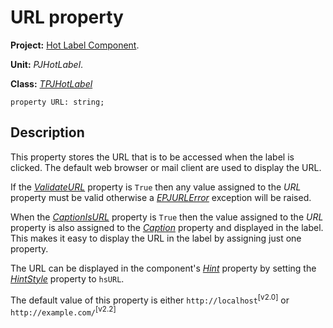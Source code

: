 # URL property #

**Project:** [Hot Label Component](HotLabelComponent.md).

**Unit:** _PJHotLabel_.

**Class:** _[TPJHotLabel](TPJHotLabel.md)_

```
property URL: string;
```

## Description ##

This property stores the URL that is to be accessed when the label is clicked. The default web browser or mail client are used to display the URL.

If the _[ValidateURL](TPJHotLabelValidateURL.md)_ property is `True` then any value assigned to the _URL_ property must be valid otherwise a _[EPJURLError](EPJURLError.md)_ exception will be raised.

When the _[CaptionIsURL](TPJHotLabelCaptionIsURL.md)_ property is `True` then the value assigned to the _URL_ property is also assigned to the _[Caption](TPJHotLabelCaption.md)_ property and displayed in the label. This makes it easy to display the URL in the label by assigning just one property.

The URL can be displayed in the component's _[Hint](TPJHotLabelHint.md)_ property by setting the _[HintStyle](TPJHotLabelHintStyle.md)_ property to `hsURL`.

The default value of this property is either `http://localhost`<sup>[v2.0]</sup>  or `http://example.com/`<sup>[v2.2]</sup>